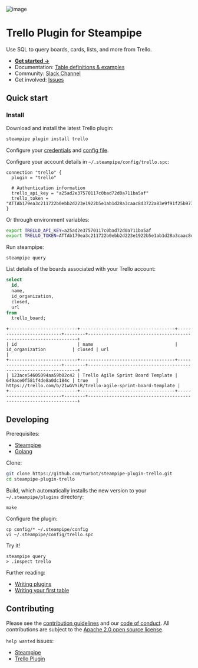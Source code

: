 ![image](https://hub.steampipe.io/images/plugins/turbot/trello-social-graphic.png)

# Trello Plugin for Steampipe

Use SQL to query boards, cards, lists, and more from Trello.

- **[Get started →](https://hub.steampipe.io/plugins/turbot/trello)**
- Documentation: [Table definitions & examples](https://hub.steampipe.io/plugins/turbot/trello/tables)
- Community: [Slack Channel](https://steampipe.io/community/join)
- Get involved: [Issues](https://github.com/turbot/steampipe-plugin-trello/issues)

## Quick start

### Install

Download and install the latest Trello plugin:

```bash
steampipe plugin install trello
```

Configure your [credentials](https://hub.steampipe.io/plugins/turbot/trello#credentials) and [config file](https://hub.steampipe.io/plugins/turbot/trello#configuration).

Configure your account details in `~/.steampipe/config/trello.spc`:

```hcl
connection "trello" {
  plugin = "trello"

  # Authentication information
  trello_api_key = "a25ad2e37570117c0bad72d0a711ba5af"
  trello_token = "ATTAb179ea3c211722b0ebb2d223e1922b5e1ab1d28a3caac8d3722a83e9f91f25b973FDCC07"
}
```

Or through environment variables:

```sh
export TRELLO_API_KEY=a25ad2e37570117c0bad72d0a711ba5af
export TRELLO_TOKEN=ATTAb179ea3c211722b0ebb2d223e1922b5e1ab1d28a3caac8d3722a83e9f91f25b973FDCC07
```

Run steampipe:

```shell
steampipe query
```

List details of the boards associated with your Trello account:

```sql
select
  id,
  name,
  id_organization,
  closed,
  url
from 
  trello_board;
```

```
+--------------------------+------------------------------------+--------------------------+--------+------------------------------------------------------------------+
| id                       | name                               | id_organization          | closed | url                                                              |
+--------------------------+------------------------------------+--------------------------+--------+------------------------------------------------------------------+
| 123ace54605094aa59b02c42 | Trello Agile Sprint Board Template | 649ace0f581f4de8a0dc184c | true   | https://trello.com/b/21wGVYiR/trello-agile-sprint-board-template |
+--------------------------+------------------------------------+--------------------------+--------+------------------------------------------------------------------+
```

## Developing

Prerequisites:

- [Steampipe](https://steampipe.io/downloads)
- [Golang](https://golang.org/doc/install)

Clone:

```sh
git clone https://github.com/turbot/steampipe-plugin-trello.git
cd steampipe-plugin-trello
```

Build, which automatically installs the new version to your `~/.steampipe/plugins` directory:

```
make
```

Configure the plugin:

```
cp config/* ~/.steampipe/config
vi ~/.steampipe/config/trello.spc
```

Try it!

```
steampipe query
> .inspect trello
```

Further reading:

- [Writing plugins](https://steampipe.io/docs/develop/writing-plugins)
- [Writing your first table](https://steampipe.io/docs/develop/writing-your-first-table)

## Contributing

Please see the [contribution guidelines](https://github.com/turbot/steampipe/blob/main/CONTRIBUTING.md) and our [code of conduct](https://github.com/turbot/steampipe/blob/main/CODE_OF_CONDUCT.md). All contributions are subject to the [Apache 2.0 open source license](https://github.com/turbot/steampipe-plugin-trello/blob/main/LICENSE).

`help wanted` issues:

- [Steampipe](https://github.com/turbot/steampipe/labels/help%20wanted)
- [Trello Plugin](https://github.com/turbot/steampipe-plugin-trello/labels/help%20wanted)
